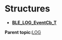 # Structures

-   **[BLE\_LOG\_EventCb\_T](GUID-4B21B8A5-FF4B-4AEF-BE9A-654413D0D62A.md)**  


**Parent topic:**[LOG](GUID-EE337600-5EFC-43E1-BE46-228B381B8839.md)

